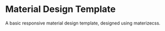 # Material Design Template
A basic responsive material design template, designed using materizecss.
